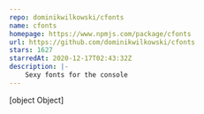 ```yaml
---
repo: dominikwilkowski/cfonts
name: cfonts
homepage: https://www.npmjs.com/package/cfonts
url: https://github.com/dominikwilkowski/cfonts
stars: 1627
starredAt: 2020-12-17T02:43:32Z
description: |-
    Sexy fonts for the console
---
```


[object Object]
